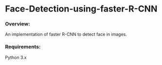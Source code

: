 # Face-Detection-using-faster-R-CNN

### Overview:
An implementation of faster R-CNN to detect face in images. 

### Requirements:
Python 3.x
